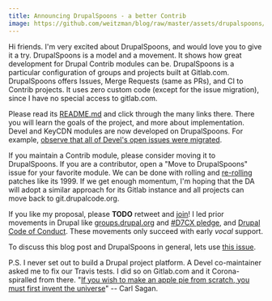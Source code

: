 ```yaml
---
title: Announcing DrupalSpoons - a better Contrib
image: https://github.com/weitzman/blog/raw/master/assets/drupalspoons/devel_issues.png 
---
```


Hi friends. I'm very excited about DrupalSpoons, and would love you to give it a try. DrupalSpoons is a model and a movement. It shows how great development for Drupal Contrib modules can be. DrupalSpoons is a particular configuration of groups and projects built at Gitlab.com. DrupalSpoons offers Issues, Merge Requests (same as PRs), and CI to Contrib projects. It uses zero custom code (except for the issue migration), since I have no special access to gitlab.com.

Please read its [README.md](https://gitlab.com/drupalspoons/webmasters/-/blob/master/) and click through the many links there. There you will learn the goals of the project, and more about implementation. Devel and KeyCDN modules are now developed on DrupalSpoons. For example, [observe that all of Devel's open issues were migrated](https://gitlab.com/drupalspoons/devel/-/issues).

If you maintain a Contrib module, please consider moving it to DrupalSpoons. If you are a contributor, open a "Move to DrupalSpoons" issue for your favorite module. We can be done with rolling and [re-rolling](https://weitzman.github.io/blog/code-syntax) patches like its 1999. If we get enough momentum, I'm hoping that the DA will adopt a similar approach for its Gitlab instance and all projects can move back to git.drupalcode.org.

If you like my proposal, please **TODO** retweet and [join](https://gitlab.com/drupalspoons/webmasters/-/blob/master/docs/onboarding_user.md)! I led prior movements in Drupal like [groups.drupal.org](https://www.drupal.org/forum/general/news-and-announcements/2007-01-03/groupsdrupalorg-launches-on-drupal-5) and [#D7CX pledge](https://web.archive.org/web/20140726220349/http://cyrve.com/d7cx), and [Drupal Code of Conduct](https://groups.drupal.org/dcoc). These movements only succeed with early _vocal_ support.

To discuss this blog post and DrupalSpoons in general, lets use [this issue](https://gitlab.com/drupalspoons/webmasters/-/issues/23).

P.S. I never set out to build a Drupal project platform. A Devel co-maintainer asked me to fix our Travis tests. I did so on Gitlab.com and it Corona-spiralled from there. "[If you wish to make an apple pie from scratch, you must first invent the universe](https://youtu.be/7s664NsLeFM)" -- Carl Sagan.
